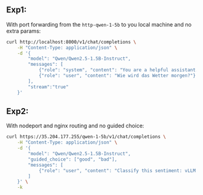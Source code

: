 
## Exp1:
With port forwarding from the `http-qwen-1-5b` to you local machine and no
extra params:
```sh
curl http://localhost:8000/v1/chat/completions \
    -H "Content-Type: application/json" \
    -d '{
        "model": "Qwen/Qwen2.5-1.5B-Instruct",
        "messages": [
            {"role": "system", "content": "You are a helpful assistant."},
            {"role": "user", "content": "Wie wird das Wetter morgen?"}
        ],
        "stream":"true"
    }'
```


## Exp2:
With nodeport and nginx routing and no guided choice:
```sh
curl https://35.204.177.255/qwen-1-5b/v1/chat/completions \
    -H "Content-Type: application/json" \
    -d '{
        "model": "Qwen/Qwen2.5-1.5B-Instruct",
        "guided_choice": ["good", "bad"],
        "messages": [
            {"role": "user", "content": "Classify this sentiment: vLLM is wonderful!"}
        ]
    }' \
    -k
```
